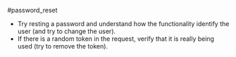 #password_reset

- Try resting a password and understand how the functionality identify the user (and try to change the user).
- If there is a random token in the request, verify that it is really being used (try to remove the token).